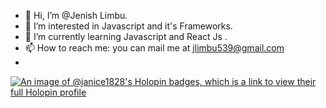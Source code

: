 - 👋 Hi, I’m @Jenish Limbu.
- 👀 I’m interested in Javascript and it's Frameworks.
- 🌱 I’m currently learning Javascript and React Js .
- 📫 How to reach me: you can mail me at jlimbu539@gmail.com
-
[![An image of @janice1828's Holopin badges, which is a link to view their full Holopin profile](https://holopin.me/janice1828)](https://holopin.io/@janice1828)
